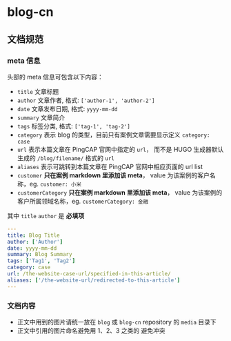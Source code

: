 # blog-cn

## 文档规范

### meta 信息

头部的 meta 信息可包含以下内容：

- `title` 文章标题
- `author` 文章作者, 格式: `['author-1', 'author-2']`
- `date` 文章发布日期, 格式: `yyyy-mm-dd`
- `summary` 文章简介
- `tags` 标签分类, 格式: `['tag-1', 'tag-2']`
- `category` 表示 blog 的类型，目前只有案例文章需要显示定义 `category: case`
- `url` 表示本篇文章在 PingCAP 官网中指定的 `url`， 而不是 HUGO 生成器默认生成的 `/blog/filename/` 格式的 `url`
- `aliases` 表示可跳转到本篇文章在 PingCAP 官网中相应页面的 url list
- `customer` **只在案例 markdown 里添加该 meta**， value 为该案例的客户名称，eg. `customer: 小米`
- `customerCategory` **只在案例 markdown 里添加该 meta**， value 为该案例的客户所属领域名称，eg. `customerCategory: 金融`

其中 `title` `author` 是 **必填项**

```yml
---
title: Blog Title
author: ['Author']
date: yyyy-mm-dd
summary: Blog Summary
tags: ['Tag1', 'Tag2']
category: case
url: /the-website-case-url/specified-in-this-article/
aliases: ['/the-website-url/redirected-to-this-article']
---
```

### 文档内容

- 正文中用到的图片请统一放在 `blog` 或 `blog-cn` repository 的 `media` 目录下
- 正文中引用的图片命名避免用 1、2、3 之类的 避免冲突
